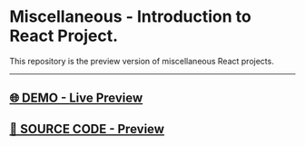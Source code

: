 # Miscellaneous - Introduction to React Project.
This repository is the preview version of  miscellaneous  React projects.
<hr>

## [🌐 DEMO - Live Preview](https://marvel-eb.github.io/IntroMix_React_Preview/)

## [📁 SOURCE CODE - Preview](https://github.com/marvel-eb/TG-Web-Dev/tree/master/Week_10%20-%2016%20%5B%20React%20%5D/IntroMix_React)
